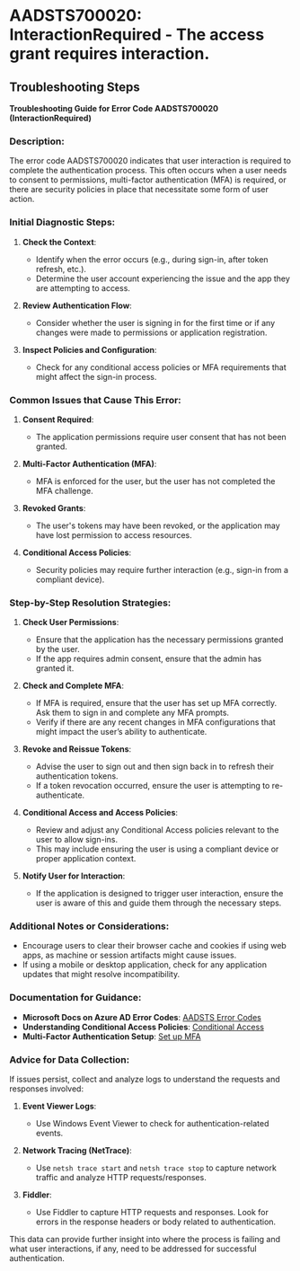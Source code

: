 # AADSTS700020: InteractionRequired - The access grant requires interaction.


## Troubleshooting Steps
**Troubleshooting Guide for Error Code AADSTS700020 (InteractionRequired)**

### Description:
The error code AADSTS700020 indicates that user interaction is required to complete the authentication process. This often occurs when a user needs to consent to permissions, multi-factor authentication (MFA) is required, or there are security policies in place that necessitate some form of user action.

### Initial Diagnostic Steps:
1. **Check the Context**:
   - Identify when the error occurs (e.g., during sign-in, after token refresh, etc.).
   - Determine the user account experiencing the issue and the app they are attempting to access.

2. **Review Authentication Flow**:
   - Consider whether the user is signing in for the first time or if any changes were made to permissions or application registration.

3. **Inspect Policies and Configuration**:
   - Check for any conditional access policies or MFA requirements that might affect the sign-in process.

### Common Issues that Cause This Error:
1. **Consent Required**:
   - The application permissions require user consent that has not been granted.

2. **Multi-Factor Authentication (MFA)**:
   - MFA is enforced for the user, but the user has not completed the MFA challenge.

3. **Revoked Grants**:
   - The user's tokens may have been revoked, or the application may have lost permission to access resources.

4. **Conditional Access Policies**:
   - Security policies may require further interaction (e.g., sign-in from a compliant device).

### Step-by-Step Resolution Strategies:
1. **Check User Permissions**:
   - Ensure that the application has the necessary permissions granted by the user. 
   - If the app requires admin consent, ensure that the admin has granted it.

2. **Check and Complete MFA**:
   - If MFA is required, ensure that the user has set up MFA correctly. Ask them to sign in and complete any MFA prompts.
   - Verify if there are any recent changes in MFA configurations that might impact the user’s ability to authenticate.

3. **Revoke and Reissue Tokens**:
   - Advise the user to sign out and then sign back in to refresh their authentication tokens.
   - If a token revocation occurred, ensure the user is attempting to re-authenticate.

4. **Conditional Access and Access Policies**:
   - Review and adjust any Conditional Access policies relevant to the user to allow sign-ins.
   - This may include ensuring the user is using a compliant device or proper application context.

5. **Notify User for Interaction**:
   - If the application is designed to trigger user interaction, ensure the user is aware of this and guide them through the necessary steps.

### Additional Notes or Considerations:
- Encourage users to clear their browser cache and cookies if using web apps, as machine or session artifacts might cause issues.
- If using a mobile or desktop application, check for any application updates that might resolve incompatibility.

### Documentation for Guidance:
- **Microsoft Docs on Azure AD Error Codes**: [AADSTS Error Codes](https://learn.microsoft.com/en-us/azure/active-directory/develop/reference-aad-error-codes)
- **Understanding Conditional Access Policies**: [Conditional Access](https://learn.microsoft.com/en-us/azure/active-directory/conditional-access/overview)
- **Multi-Factor Authentication Setup**: [Set up MFA](https://learn.microsoft.com/en-us/azure/active-directory/user-help/multi-factor-authentication-end-user-requirements)

### Advice for Data Collection:
If issues persist, collect and analyze logs to understand the requests and responses involved:

1. **Event Viewer Logs**:
   - Use Windows Event Viewer to check for authentication-related events.

2. **Network Tracing (NetTrace)**:
   - Use `netsh trace start` and `netsh trace stop` to capture network traffic and analyze HTTP requests/responses.

3. **Fiddler**:
   - Use Fiddler to capture HTTP requests and responses. Look for errors in the response headers or body related to authentication.

This data can provide further insight into where the process is failing and what user interactions, if any, need to be addressed for successful authentication.